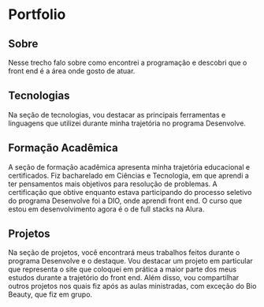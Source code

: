  <h1>Portfolio</h1>
  <h2>Sobre</h2>
  <p>Nesse trecho falo sobre como encontrei a programação e descobri que o front end é a área onde gosto de atuar.</p>

  <h2>Tecnologias</h2>
  <p>Na seção de tecnologias, vou destacar as principais ferramentas e linguagens que utilizei durante minha trajetória no programa Desenvolve.</p>

  <h2>Formação Acadêmica</h2>
  <p>A seção de formação acadêmica apresenta minha trajetória educacional e certificados. Fiz bacharelado em Ciências e Tecnologia, em que aprendi a ter pensamentos mais objetivos para resolução de problemas. A certificação que obtive enquanto   estava participando do processo seletivo do programa Desenvolve foi a DIO, onde aprendi front end. O curso que estou em desenvolvimento agora é o de full stacks na Alura.</p>

  <h2>Projetos</h2>
  <p>Na seção de projetos, você encontrará meus trabalhos feitos durante o programa Desenvolve e o destaque. Vou destacar um projeto em particular que representa o site que coloquei em prática a maior parte dos meus estudos durante a             trajetório do front end. Além disso, vou compartilhar outros projetos nos quais fiz após as aulas ministradas, com exceção do Bio Beauty, que fiz em grupo.</p>
